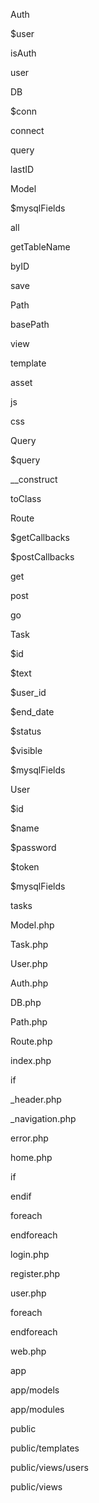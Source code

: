 ﻿<?xml version='1.0' encoding='UTF-8' standalone='no'?>

<doxygenindex xmlns:xsi="http://www.w3.org/2001/XMLSchema-instance" xsi:noNamespaceSchemaLocation="index.xsd" version="1.8.17">

<compound refid="classAuth" kind="class"><name>Auth</name>

<member refid="classAuth\_1a38a0ce0df94405bcc80016cf0a0a75bc" kind="variable"><name>$user</name></member>

<member refid="classAuth\_1af836a1e3af19c18bd4f5b2c53b2e4173" kind="function"><name>isAuth</name></member>

<member refid="classAuth\_1a41b278d3a127ed18529ebba34cb4a4dd" kind="function"><name>user</name></member>

</compound>

<compound refid="classDB" kind="class"><name>DB</name>

<member refid="classDB\_1a989cd77bd93c8d7daab06a999f1b830c" kind="variable"><name>$conn</name></member>

<member refid="classDB\_1abacfe37a728e041f587a12246d67afff" kind="function"><name>connect</name></member>

<member refid="classDB\_1a2ba102cad7b256c64cf1a53c42cc8bc7" kind="function"><name>query</name></member>

<member refid="classDB\_1a52c783f98e76d34c1f7129c980798822" kind="function"><name>lastID</name></member>

</compound>

<compound refid="classModel" kind="class"><name>Model</name>

<member refid="classModel\_1aaf038b10c3430b910a856da5bc39bc1a" kind="variable"><name>$mysqlFields</name></member>

<member refid="classModel\_1a0a7cbe7a8c65694e406463ddda67512b" kind="function"><name>all</name></member>

<member refid="classModel\_1af188b9bd2341d88ed68b2e7ce4675653" kind="function"><name>getTableName</name></member>

<member refid="classModel\_1acdc9c212ea189117572d380bf9571dab" kind="function"><name>byID</name></member>

<member refid="classModel\_1a02e884635e22adb8a876485b707a6b1c" kind="function"><name>save</name></member>

</compound>

<compound refid="classPath" kind="class"><name>Path</name>

<member refid="classPath\_1ad73df8437fc31fa5bd01587684f62b2b" kind="function"><name>basePath</name></member>

<member refid="classPath\_1af4e07f8a1f0c4a37f5d9967f73e5742e" kind="function"><name>view</name></member>

<member refid="classPath\_1a4117f33452bb8d1ffbf8651a21645485" kind="function"><name>template</name></member>

<member refid="classPath\_1a4c74f0fa1a91a41094a7540444ba7251" kind="function"><name>asset</name></member>

<member refid="classPath\_1a4217306094b233c9483f0b2b84837bb5" kind="function"><name>js</name></member>

<member refid="classPath\_1a3749959564dd582aac40069981618bbd" kind="function"><name>css</name></member>

</compound>

<compound refid="classQuery" kind="class"><name>Query</name>

<member refid="classQuery\_1a04a1353c80cbc125aaeecaf30da6f1f5" kind="variable"><name>$query</name></member>

<member refid="classQuery\_1a3b27ed97f7059617ccc135861f04ad9a" kind="function"><name>\_\_construct</name></member>

<member refid="classQuery\_1ae74366e0304eb29c55f8d9b82231e291" kind="function"><name>toClass</name></member>

</compound>

<compound refid="classRoute" kind="class"><name>Route</name>

<member refid="classRoute\_1a1aa2ea3ec9b5e04549155580276ac6e8" kind="variable"><name>$getCallbacks</name></member>

<member refid="classRoute\_1adcb586ae8aa7f20e1ab1d65edc637981" kind="variable"><name>$postCallbacks</name></member>

<member refid="classRoute\_1a716ee3bd9c0e6b2d8ff5eb1eef765f93" kind="function"><name>get</name></member>

<member refid="classRoute\_1a8796534d21b94975316886e9d46a4f0a" kind="function"><name>post</name></member>

<member refid="classRoute\_1ac49e9ba2e8f76f87e77d1e80e4b2dc8c" kind="function"><name>go</name></member>

</compound>

<compound refid="classTask" kind="class"><name>Task</name>

<member refid="classTask\_1a66ea424b2937263ae6702680ef120e8e" kind="variable"><name>$id</name></member>

<member refid="classTask\_1afb67cdb76d34093bcca170f8d166bed8" kind="variable"><name>$text</name></member>

<member refid="classTask\_1a6b9178349ccc22f4cdff010fc68f1065" kind="variable"><name>$user\_id</name></member>

<member refid="classTask\_1aac8cb670ced7cc31d9db9b0938fe682a" kind="variable"><name>$end\_date</name></member>

<member refid="classTask\_1af4053204d3e0529cded3fd9bcd2a2142" kind="variable"><name>$status</name></member>

<member refid="classTask\_1afe15208b9b7f813eff836ccafa236449" kind="variable"><name>$visible</name></member>

<member refid="classTask\_1ab576dcf270a1ff4c805df51d54de5e5b" kind="variable"><name>$mysqlFields</name></member>

</compound>

<compound refid="classUser" kind="class"><name>User</name>

<member refid="classUser\_1a440b33833fb19a5caeb85b2e8eae3656" kind="variable"><name>$id</name></member>

<member refid="classUser\_1ae667f163668e10bcaaaf10113854dd69" kind="variable"><name>$name</name></member>

<member refid="classUser\_1a583a7690c8b4189cbc5e75a0db487208" kind="variable"><name>$password</name></member>

<member refid="classUser\_1ad4ad4fee75a93db0e93fa1eed15c0251" kind="variable"><name>$token</name></member>

<member refid="classUser\_1a913d29278c8d1ddfc9d04ac2050569d1" kind="variable"><name>$mysqlFields</name></member>

<member refid="classUser\_1a54fb369959ef43e6db66d1afae4f08c7" kind="function"><name>tasks</name></member>

</compound>

<compound refid="Model\_8php" kind="file"><name>Model.php</name>

</compound>

<compound refid="Task\_8php" kind="file"><name>Task.php</name>

</compound>

<compound refid="User\_8php" kind="file"><name>User.php</name>

</compound>

<compound refid="Auth\_8php" kind="file"><name>Auth.php</name>

</compound>

<compound refid="DB\_8php" kind="file"><name>DB.php</name>

</compound>

<compound refid="Path\_8php" kind="file"><name>Path.php</name>

</compound>

<compound refid="Route\_8php" kind="file"><name>Route.php</name>

</compound>

<compound refid="index\_8php" kind="file"><name>index.php</name>

<member refid="index\_8php\_1a88d3241a17f1f6f74186eabfe1343908" kind="variable"><name>if</name></member>

</compound>

<compound refid="\_\_header\_8php" kind="file"><name>\_header.php</name>

</compound>

<compound refid="\_\_navigation\_8php" kind="file"><name>\_navigation.php</name>

</compound>

<compound refid="error\_8php" kind="file"><name>error.php</name>

</compound>

<compound refid="home\_8php" kind="file"><name>home.php</name>

<member refid="home\_8php\_1af92a1a9abfe47333bafc687849e91c49" kind="variable"><name>if</name></member>

<member refid="home\_8php\_1a82cd33ca97ff99f2fcc5e9c81d65251b" kind="variable"><name>endif</name></member>

<member refid="home\_8php\_1aca22f24a5304d5f38e00382cd31d4a56" kind="variable"><name>foreach</name></member>

<member refid="home\_8php\_1a672d9707ef91db026c210f98cc601123" kind="variable"><name>endforeach</name></member>

</compound>

<compound refid="login\_8php" kind="file"><name>login.php</name>

</compound>

<compound refid="register\_8php" kind="file"><name>register.php</name>

</compound>

<compound refid="user\_8php" kind="file"><name>user.php</name>

<member refid="user\_8php\_1ace69a0741f0a005c4833f1fff4098926" kind="variable"><name>foreach</name></member>

<member refid="user\_8php\_1a672d9707ef91db026c210f98cc601123" kind="variable"><name>endforeach</name></member>

</compound>

<compound refid="web\_8php" kind="file"><name>web.php</name>

</compound>

<compound refid="dir\_d422163b96683743ed3963d4aac17747" kind="dir"><name>app</name>

</compound>

<compound refid="dir\_0048b65860793d8b9d46754596da5c16" kind="dir"><name>app/models</name>

</compound>

<compound refid="dir\_5271bff3c5a06a3249a041c6437a62cf" kind="dir"><name>app/modules</name>

</compound>

<compound refid="dir\_f832923ad3cb060bc87ad85e68b8a1c3" kind="dir"><name>public</name>

</compound>

<compound refid="dir\_16998ae3619a847b248e26c4faa69e93" kind="dir"><name>public/templates</name>

</compound>

<compound refid="dir\_faec00f90ea8f2cd7e08f416363ff630" kind="dir"><name>public/views/users</name>

</compound>

<compound refid="dir\_ba249f5e507fa8d70cffa7ff4d5831db" kind="dir"><name>public/views</name>

</compound>

</doxygenindex>
